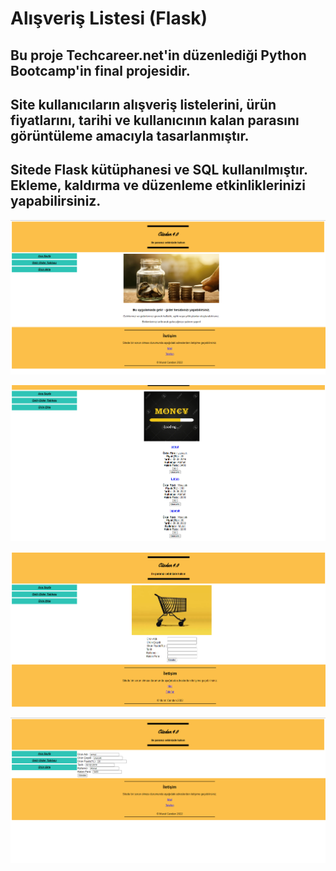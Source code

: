 # Alışveriş Listesi (Flask)

## Bu proje Techcareer.net'in düzenlediği Python Bootcamp'in final projesidir. 
## Site kullanıcıların alışveriş listelerini, ürün fiyatlarını, tarihi ve kullanıcının kalan parasını görüntüleme amacıyla tasarlanmıştır.
## Sitede Flask kütüphanesi ve SQL kullanılmıştır. Ekleme, kaldırma ve düzenleme etkinliklerinizi yapabilirsiniz.

![Ana Sayfa](https://github.com/muratcandan/shopping_list_flask/blob/main/shopping_list_flask/img/1.png)

![İkinci Sayfa](https://github.com/muratcandan/shopping_list_flask/blob/main/shopping_list_flask/img/2.png)

![Üçüncü Sayfa](https://github.com/muratcandan/shopping_list_flask/blob/main/shopping_list_flask/img/3.png)

![Dördüncü Sayfa](https://github.com/muratcandan/shopping_list_flask/blob/main/shopping_list_flask/img/4.png)


